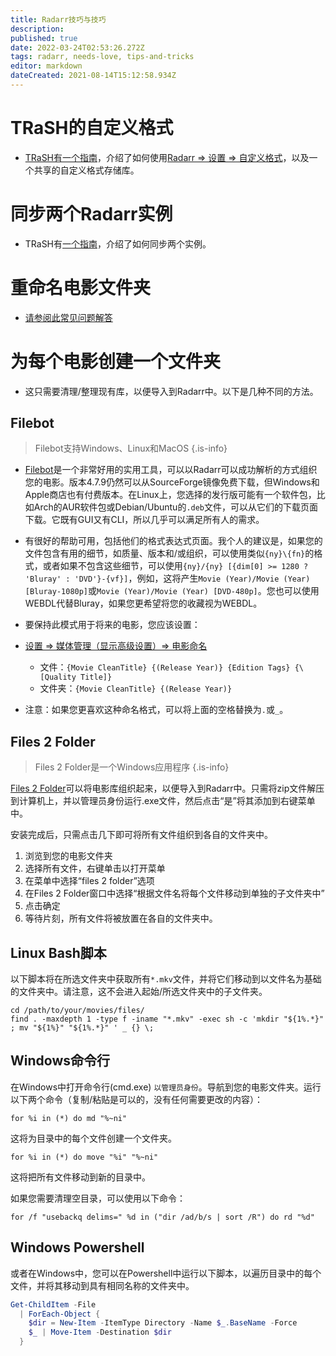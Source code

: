 ```yaml
---
title: Radarr技巧与技巧
description: 
published: true
date: 2022-03-24T02:53:26.272Z
tags: radarr, needs-love, tips-and-tricks
editor: markdown
dateCreated: 2021-08-14T15:12:58.934Z
---
```


# TRaSH的自定义格式

- [TRaSH有一个指南](https://trash-guides.info/Radarr/)，介绍了如何使用[Radarr => 设置 => 自定义格式](/radarr/settings#custom-formats)，以及一个共享的自定义格式存储库。

# 同步两个Radarr实例

- TRaSH有[一个指南](https://trash-guides.info/Radarr/Tips/Sync-2-radarr-sonarr/)，介绍了如何同步两个实例。

# 重命名电影文件夹

- [请参阅此常见问题解答](/radarr/faq#how-can-i-rename-my-movie-folders)

# 为每个电影创建一个文件夹

- 这只需要清理/整理现有库，以便导入到Radarr中。以下是几种不同的方法。

## Filebot

> Filebot支持Windows、Linux和MacOS {.is-info}

- [Filebot](https://www.filebot.net/)是一个非常好用的实用工具，可以以Radarr可以成功解析的方式组织您的电影。版本4.7.9仍然可以从SourceForge镜像免费下载，但Windows和Apple商店也有付费版本。在Linux上，您选择的发行版可能有一个软件包，比如Arch的AUR软件包或Debian/Ubuntu的`.deb`文件，可以从它们的下载页面下载。它既有GUI又有CLI，所以几乎可以满足所有人的需求。

- 有很好的帮助可用，包括他们的格式表达式页面。我个人的建议是，如果您的文件包含有用的细节，如质量、版本和/或组织，可以使用类似`{ny}\{fn}`的格式，或者如果不包含这些细节，可以使用`{ny}/{ny} [{dim[0] >= 1280 ? 'Bluray' : 'DVD'}-{vf}]`，例如，这将产生`Movie (Year)/Movie (Year) [Bluray-1080p]`或`Movie (Year)/Movie (Year) [DVD-480p]`。您也可以使用WEBDL代替Bluray，如果您更希望将您的收藏视为WEBDL。

- 要保持此模式用于将来的电影，您应该设置：

- [设置 => 媒体管理（显示高级设置）=> 电影命名](/radarr/settings#media-management)

  - 文件：`{Movie CleanTitle} {(Release Year)} {Edition Tags} {\[Quality Title]}`
  - 文件夹：`{Movie CleanTitle} {(Release Year)}`

- 注意：如果您更喜欢这种命名格式，可以将上面的空格替换为`.`或`_`。

## Files 2 Folder

> Files 2 Folder是一个Windows应用程序 {.is-info}

[Files 2 Folder](http://www.dcmembers.com/skwire/download/files-2-folder/)可以将电影库组织起来，以便导入到Radarr中。只需将zip文件解压到计算机上，并以管理员身份运行.exe文件，然后点击“是”将其添加到右键菜单中。

安装完成后，只需点击几下即可将所有文件组织到各自的文件夹中。

1. 浏览到您的电影文件夹
1. 选择所有文件，右键单击以打开菜单
1. 在菜单中选择“files 2 folder”选项
1. 在Files 2 Folder窗口中选择“根据文件名将每个文件移动到单独的子文件夹中”
1. 点击确定
1. 等待片刻，所有文件将被放置在各自的文件夹中。

## Linux Bash脚本

以下脚本将在所选文件夹中获取所有`*.mkv`文件，并将它们移动到以文件名为基础的文件夹中。请注意，这不会进入起始/所选文件夹中的子文件夹。

```shell
cd /path/to/your/movies/files/
find . -maxdepth 1 -type f -iname "*.mkv" -exec sh -c 'mkdir "${1%.*}" ; mv "${1%}" "${1%.*}" ' _ {} \;
```

## Windows命令行

在Windows中打开命令行(cmd.exe) `以管理员身份`。导航到您的电影文件夹。运行以下两个命令（复制/粘贴是可以的，没有任何需要更改的内容）：

`for %i in (*) do md "%~ni"`

这将为目录中的每个文件创建一个文件夹。

`for %i in (*) do move "%i" "%~ni"`

这将把所有文件移动到新的目录中。

如果您需要清理空目录，可以使用以下命令：

`for /f "usebackq delims=" %d in ("dir /ad/b/s | sort /R") do rd "%d"`

## Windows Powershell

或者在Windows中，您可以在Powershell中运行以下脚本，以遍历目录中的每个文件，并将其移动到具有相同名称的文件夹中。

```powershell
Get-ChildItem -File 
  | ForEach-Object {
    $dir = New-Item -ItemType Directory -Name $_.BaseName -Force
    $_ | Move-Item -Destination $dir
  }
```